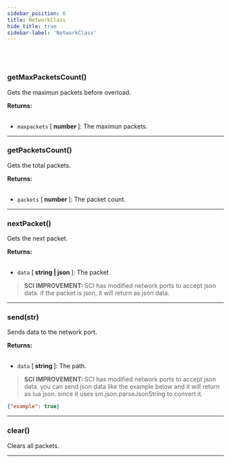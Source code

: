 ```yaml
---
sidebar_position: 6
title: NetworkClass
hide_title: true
sidebar-label: 'NetworkClass'
---
```


<br></br>

### getMaxPacketsCount()

Gets the maximun packets before overload.

<strong>Returns:</strong> <br></br>

- <code>maxpackets</code> [<strong> number </strong>]: The maximun packets.

---
### getPacketsCount()

Gets the total packets.

<strong>Returns:</strong> <br></br>

- <code>packets</code> [<strong> number </strong>]: The packet count.


---
### nextPacket()

Gets the next packet.

<strong>Returns:</strong> <br></br>

- <code>data</code> [<strong> string | json </strong>]: The packet

<blockquote><strong>SCI IMPROVEMENT: </strong>SCI has modified network ports to accept json data. if the packet is json, it will return as json data.</blockquote>

---
### send(str)

Sends data to the network port.

<strong>Returns:</strong> <br></br>

- <code>data</code> [<strong> string </strong>]: The path.

<blockquote><strong>SCI IMPROVEMENT: </strong>SCI has modified network ports to accept json data. you can send json data like the example below and it will return as lua json. since it uses sm.json.parseJsonString to convert it.</blockquote>

```json title="JSON data"
{"example": true}
```

---
### clear()

Clears all packets.

---